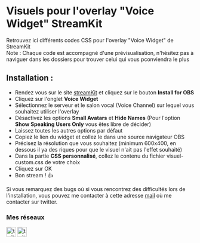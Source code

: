 # Visuels pour l'overlay "Voice Widget" StreamKit
Retrouvez ici différents codes CSS pour l'overlay "Voice Widget" de StreamKit <br />
Note : Chaque code est accompagné d'une prévisualisation, n'hésitez pas à naviguer dans les dossiers pour trouver celui qui vous pconviendra le plus

## Installation :

- Rendez vous sur le site [streamKit] et cliquez sur le bouton **Install for OBS** <br />
- Cliquez sur l'onglet **Voice Widget** <br />
- Sélectionnez le serveur et le salon vocal (Voice Channel) sur lequel vous souhaitez utiliser l'overlay <br />
- Désactivez les options **Small Avatars** et **Hide Names** (Pour l'option **Show Speaking Users Only** vous êtes libre de décider) <br />
- Laissez toutes les autres options par défaut <br />
- Copiez le lien du widget et collez le dans une source navigateur OBS<br />
- Précisez la résolution que vous souhaitez (minimum 600x400, en dessous il ya des riques pour que le visuel n'ait pas l'effet souhaité) <br />
- Dans la  partie **CSS personnalisé**, collez le contenu du fichier visuel-custom.css de votre choix <br />
- Cliquez sur OK
- Bon stream ! 👍

Si vous remarquez des bugs où si vous rencontrez des difficultés lors de l'installation, vous pouvez me contacter à cette adresse <a href="mailto:contact@louisdiox.fr">mail</a> où me contacter sur twitter.

### Mes réseaux
[<img align="left" alt="twitter" width="26px" src="https://img.icons8.com/color/48/000000/twitter--v1.png"/>][twitter]
[<img align="left" alt="twitch" width="26px" src="https://img.icons8.com/fluent/48/000000/twitch.png" />][twitch]


[twitter]: https://twitter.com/Diox90
[twitch]: https://www.twitch.tv/louis_diox
[streamKit]: https://streamkit.discord.com/overlay

